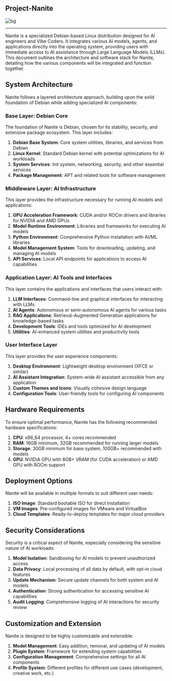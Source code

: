 ## Project-Nanite

![bg](https://github.com/user-attachments/assets/53f6734c-7b58-4d78-9a79-61ac6c3ff39e)

---

Nanite is a specialized Debian-based Linux distribution designed for AI engineers and Vibe Coders. It integrates various AI models, agents, and applications directly into the operating system, providing users with immediate access to AI assistance through Large Language Models (LLMs). This document outlines the architecture and software stack for Nanite, detailing how the various components will be integrated and function together.

## System Architecture

Nanite follows a layered architecture approach, building upon the solid foundation of Debian while adding specialized AI components:

### Base Layer: Debian Core

The foundation of Nanite is Debian, chosen for its stability, security, and extensive package ecosystem. This layer includes:

1. **Debian Base System**: Core system utilities, libraries, and services from Debian
2. **Linux Kernel**: Standard Debian kernel with potential optimizations for AI workloads
3. **System Services**: Init system, networking, security, and other essential services
4. **Package Management**: APT and related tools for software management

### Middleware Layer: AI Infrastructure

This layer provides the infrastructure necessary for running AI models and applications:

1. **GPU Acceleration Framework**: CUDA and/or ROCm drivers and libraries for NVIDIA and AMD GPUs
2. **Model Runtime Environment**: Libraries and frameworks for executing AI models
3. **Python Environment**: Comprehensive Python installation with AI/ML libraries
4. **Model Management System**: Tools for downloading, updating, and managing AI models
5. **API Services**: Local API endpoints for applications to access AI capabilities

### Application Layer: AI Tools and Interfaces

This layer contains the applications and interfaces that users interact with:

1. **LLM Interfaces**: Command-line and graphical interfaces for interacting with LLMs
2. **AI Agents**: Autonomous or semi-autonomous AI agents for various tasks
3. **RAG Applications**: Retrieval-Augmented Generation applications for knowledge-based tasks
4. **Development Tools**: IDEs and tools optimized for AI development
5. **Utilities**: AI-enhanced system utilities and productivity tools

### User Interface Layer

This layer provides the user experience components:

1. **Desktop Environment**: Lightweight desktop environment (XFCE or similar)
2. **AI Assistant Integration**: System-wide AI assistant accessible from any application
3. **Custom Themes and Icons**: Visually cohesive design language
4. **Configuration Tools**: User-friendly tools for configuring AI components



## Hardware Requirements

To ensure optimal performance, Nanite has the following recommended hardware specifications:

1. **CPU**: x86_64 processor, 4+ cores recommended
2. **RAM**: 16GB minimum, 32GB recommended for running larger models
3. **Storage**: 30GB minimum for base system, 100GB+ recommended with models
4. **GPU**: NVIDIA GPU with 8GB+ VRAM (for CUDA acceleration) or AMD GPU with ROCm support

## Deployment Options

Nanite will be available in multiple formats to suit different user needs:

1. **ISO Image**: Standard bootable ISO for direct installation
2. **VM Images**: Pre-configured images for VMware and VirtualBox
3. **Cloud Templates**: Ready-to-deploy templates for major cloud providers

## Security Considerations

Security is a critical aspect of Nanite, especially considering the sensitive nature of AI workloads:

1. **Model Isolation**: Sandboxing for AI models to prevent unauthorized access
2. **Data Privacy**: Local processing of all data by default, with opt-in cloud features
3. **Update Mechanism**: Secure update channels for both system and AI models
4. **Authentication**: Strong authentication for accessing sensitive AI capabilities
5. **Audit Logging**: Comprehensive logging of AI interactions for security review

## Customization and Extension

Nanite is designed to be highly customizable and extensible:

1. **Model Management**: Easy addition, removal, and updating of AI models
2. **Plugin System**: Framework for extending system capabilities
3. **Configuration Management**: Comprehensive settings for all AI components
4. **Profile System**: Different profiles for different use cases (development, creative work, etc.)

